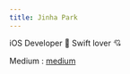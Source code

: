 ```yaml
---
title: Jinha Park
---
```


iOS Developer 📱 Swift lover 💘

Medium : [medium][medium]

[medium]: https://medium.com/@jjuou2

